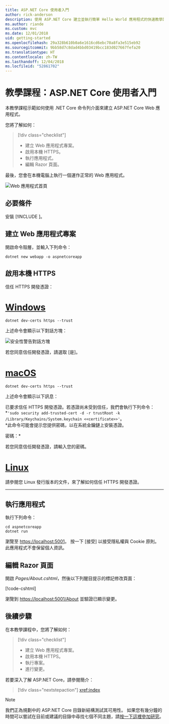 ```yaml
---
title: ASP.NET Core 使用者入門
author: rick-anderson
description: 使用 ASP.NET Core 建立並執行簡單 Hello World 應用程式的快速教學課程。
ms.author: riande
ms.custom: mvc
ms.date: 12/01/2018
uid: getting-started
ms.openlocfilehash: 29a328b610b0a6e1616cd6ebc70a8fa3e515eb92
ms.sourcegitcommit: 9bb58d7c8dad4bbd03419bcc183d027667fefa20
ms.translationtype: HT
ms.contentlocale: zh-TW
ms.lasthandoff: 12/04/2018
ms.locfileid: "52861702"
---
```

# <a name="tutorial-get-started-with-aspnet-core"></a>教學課程：ASP.NET Core 使用者入門

本教學課程示範如何使用 .NET Core 命令列介面來建立 ASP.NET Core Web 應用程式。

您將了解如何：

> [!div class="checklist"]
> * 建立 Web 應用程式專案。
> * 啟用本機 HTTPS。
> * 執行應用程式。
> * 編輯 Razor 頁面。

最後，您會在本機電腦上執行一個運作正常的 Web 應用程式。

![Web 應用程式首頁](_static/home-page.png)

## <a name="prerequisites"></a>必要條件

安裝 [!INCLUDE [](~/includes/2.1-SDK.md)]。

## <a name="create-a-web-app-project"></a>建立 Web 應用程式專案

開啟命令殼層，並輸入下列命令：

```console
dotnet new webapp -o aspnetcoreapp
```

## <a name="enable-local-https"></a>啟用本機 HTTPS

信任 HTTPS 開發憑證：

# <a name="windowstabwindows"></a>[Windows](#tab/windows)

```console
dotnet dev-certs https --trust
```

上述命令會顯示以下對話方塊：

![安全性警告對話方塊](_static/cert.png)

若您同意信任開發憑證，請選取 [是]。

# <a name="macostabmacos"></a>[macOS](#tab/macos)

```console
dotnet dev-certs https --trust
```

上述命令會顯示以下訊息：

已要求信任 HTTPS 開發憑證。若憑證尚未受到信任，我們會執行下列命令：*`'sudo security add-trusted-cert -d -r trustRoot -k /Library/Keychains/System.keychain <<certificate>>'`。  
*此命令可能會提示您提供密碼，以在系統金鑰鏈上安裝憑證。

密碼：*

若您同意信任開發憑證，請輸入您的密碼。

# <a name="linuxtablinux"></a>[Linux](#tab/linux)

請參閱您 Linux 發行版本的文件，來了解如何信任 HTTPS 開發憑證。

---

## <a name="run-the-app"></a>執行應用程式

執行下列命令：

```console
cd aspnetcoreapp
dotnet run
```

瀏覽至 [https://localhost:5001](https://localhost:5001)。 按一下 [接受] 以接受隱私權與 Cookie 原則。 此應用程式不會保留個人資訊。

## <a name="edit-a-razor-page"></a>編輯 Razor 頁面

開啟 *Pages/About.cshtml*，然後以下列醒目提示的標記修改頁面：

[!code-cshtml[](sample/getting-started/about.cshtml?highlight=9)]

瀏覽到 [https://localhost:5001/About](https://localhost:5001/About) 並驗證已顯示變更。

## <a name="next-steps"></a>後續步驟

在本教學課程中，您將了解如何：

> [!div class="checklist"]
> * 建立 Web 應用程式專案。
> * 啟用本機 HTTPS。
> * 執行專案。
> * 進行變更。

若要深入了解 ASP.NET Core，請參閱簡介：

> [!div class="nextstepaction"]
> <xref:index>

> [!NOTE]
> 我們正為規劃中的 ASP.NET Core 目錄新結構測試其可用性。 如果您有幾分鐘的時間可以嘗試在目前或建議的目錄中尋找七個不同主題，請[按一下這裡參加研究](https://dpk4xbh5.optimalworkshop.com/treejack/aa11wn82)。
